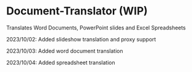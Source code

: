 # Document-Translator (WIP)
Translates Word Documents, PowerPoint slides and Excel Spreadsheets

2023/10/02: Added slideshow translation and proxy support

2023/10/03: Added word document translation

2023/10/04: Added spreadsheet translation
